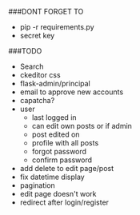 ###DONT FORGET TO
- pip -r requirements.py
- secret key

###TODO
- Search
- ckeditor css
- flask-admin/principal
- email to approve new accounts
- capatcha?
- user
    - last logged in
    - can edit own posts or if admin
    - post edited on 
    - profile with all posts
    - forgot password
    - confirm password
- add delete to edit page/post
- fix datetime display
- pagination
- edit page doesn't work
- redirect after login/register

